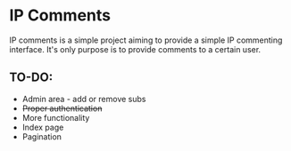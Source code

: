# IP Comments
IP comments is a simple project aiming to provide a simple IP commenting interface.
It's only purpose is to provide comments to a certain user.

## TO-DO:

* Admin area - add or remove subs
* ~~Proper authentication~~
* More functionality
* Index page
* Pagination
